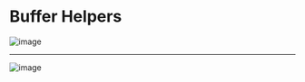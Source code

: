 # Buffer Helpers

![image](https://user-images.githubusercontent.com/68372094/158770686-35246fbb-d61b-4efd-a0aa-5eeb4899fe74.png)
***
![image](https://user-images.githubusercontent.com/68372094/158766572-8b5cb629-787d-47c7-a7ec-0405d8be8ca8.png)
